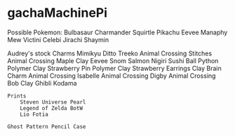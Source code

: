 # gachaMachinePi

Possible Pokemon:
    Bulbasaur
    Charmander
    Squirtle
    Pikachu
    Eevee
    Manaphy
    Mew
    Victini
    Celebi
    Jirachi
    Shaymin

Audrey's stock
    Charms
        Mimikyu
        Ditto
        Treeko
        Animal Crossing Stitches
        Animal Crossing Maple Clay
        Eevee
        Snom
        Salmon Nigiri Sushi
        Ball Python
        Polymer Clay Strawberry Pin
        Polymer Clay Strawberry Earrings
        Clay Brain Charm
        Animal Crossing Isabelle
        Animal Crossing Digby
        Animal Crossing Bob Clay
        Ghibli Kodama

    Prints
        Steven Universe Pearl
        Legend of Zelda BotW
        Lio Fotia

    Ghost Pattern Pencil Case



